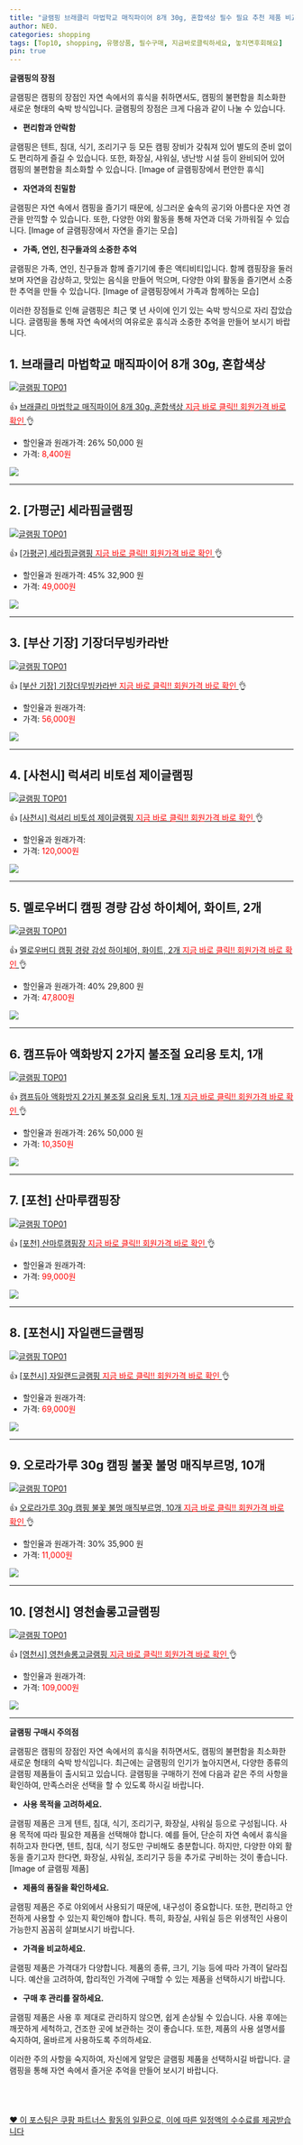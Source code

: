 ```yaml
---
title: "글램핑 브래클리 마법학교 매직파이어 8개 30g, 혼합색상 필수 필요 추천 제품 비교 최저 가격 비교 장점 구매 후기 구매평"
author: NEO.
categories: shopping
tags: [Top10, shopping, 유행상품, 필수구매, 지금바로클릭하세요, 놓치면후회해요]
pin: true
---
```

**글램핑의 장점**

글램핑은 캠핑의 장점인 자연 속에서의 휴식을 취하면서도, 캠핑의 불편함을 최소화한 새로운 형태의 숙박 방식입니다. 글램핑의 장점은 크게 다음과 같이 나눌 수 있습니다.

* **편리함과 안락함**

글램핑은 텐트, 침대, 식기, 조리기구 등 모든 캠핑 장비가 갖춰져 있어 별도의 준비 없이도 편리하게 즐길 수 있습니다. 또한, 화장실, 샤워실, 냉난방 시설 등이 완비되어 있어 캠핑의 불편함을 최소화할 수 있습니다.
[Image of 글램핑장에서 편안한 휴식]

* **자연과의 친밀함**

글램핑은 자연 속에서 캠핑을 즐기기 때문에, 싱그러운 숲속의 공기와 아름다운 자연 경관을 만끽할 수 있습니다. 또한, 다양한 야외 활동을 통해 자연과 더욱 가까워질 수 있습니다.
[Image of 글램핑장에서 자연을 즐기는 모습]

* **가족, 연인, 친구들과의 소중한 추억**

글램핑은 가족, 연인, 친구들과 함께 즐기기에 좋은 액티비티입니다. 함께 캠핑장을 둘러보며 자연을 감상하고, 맛있는 음식을 만들어 먹으며, 다양한 야외 활동을 즐기면서 소중한 추억을 만들 수 있습니다.
[Image of 글램핑장에서 가족과 함께하는 모습]

이러한 장점들로 인해 글램핑은 최근 몇 년 사이에 인기 있는 숙박 방식으로 자리 잡았습니다. 글램핑을 통해 자연 속에서의 여유로운 휴식과 소중한 추억을 만들어 보시기 바랍니다.

   

## 1. 브래클리 마법학교 매직파이어 8개 30g, 혼합색상

[![글램핑 TOP01](https://thumbnail10.coupangcdn.com/thumbnails/remote/490x490ex/image/retail/images/2022/11/21/15/9/fd4c2a1b-9982-431b-a91c-9896ea87db1d.jpg)](https://link.coupang.com/re/AFFSDP?lptag=AF3617701&subid=GithubCoopas&pageKey=6936634246&traceid=V0-153&itemId=16805983843&vendorItemId=83986375978)


👍 [브래클리 마법학교 매직파이어 8개 30g, 혼합색상 <font color=red> 지금 바로 클릭!! 회원가격 바로 확인 </font> ](https://link.coupang.com/re/AFFSDP?lptag=AF3617701&subid=GithubCoopas&pageKey=6936634246&traceid=V0-153&itemId=16805983843&vendorItemId=83986375978) 👌 


- 할인율과 원래가격: 26%  50,000   원
- 가격: <span style='color:red'>8,400원</span>

[![](/discount_price.png)](https://link.coupang.com/re/AFFSDP?lptag=AF3617701&subid=GithubCoopas&pageKey=6936634246&traceid=V0-153&itemId=16805983843&vendorItemId=83986375978)

---


   

## 2. [가평군] 세라핌글램핑

[![글램핑 TOP01](https://thumbnail9.coupangcdn.com/thumbnails/remote/490x490ex/image/travel_reactor/travelSeller/camping/A00049847/f377c9d4-db42-46de-81ad-141ef84eb9dc.jpg)](https://link.coupang.com/re/AFFTDP?lptag=AF3617701&subid=GithubCoopas&pageKey=113702580&traceid=V0-153&itemId=None&vendorItemId=None)


👍 [[가평군] 세라핌글램핑 <font color=red> 지금 바로 클릭!! 회원가격 바로 확인 </font> ](https://link.coupang.com/re/AFFTDP?lptag=AF3617701&subid=GithubCoopas&pageKey=113702580&traceid=V0-153&itemId=None&vendorItemId=None) 👌 


- 할인율과 원래가격: 45%  32,900   원
- 가격: <span style='color:red'>49,000원</span>

[![](/discount_price.png)](https://link.coupang.com/re/AFFTDP?lptag=AF3617701&subid=GithubCoopas&pageKey=113702580&traceid=V0-153&itemId=None&vendorItemId=None)

---


   

## 3. [부산 기장] 기장더무빙카라반

[![글램핑 TOP01](https://thumbnail9.coupangcdn.com/thumbnails/remote/490x490ex/image/travel_reactor/travelSeller/camping/A00104703/25854b91-c639-43d1-a971-e06d13ae5c05.jpg)](https://link.coupang.com/re/AFFTDP?lptag=AF3617701&subid=GithubCoopas&pageKey=112496739&traceid=V0-153&itemId=None&vendorItemId=None)


👍 [[부산 기장] 기장더무빙카라반 <font color=red> 지금 바로 클릭!! 회원가격 바로 확인 </font> ](https://link.coupang.com/re/AFFTDP?lptag=AF3617701&subid=GithubCoopas&pageKey=112496739&traceid=V0-153&itemId=None&vendorItemId=None) 👌 


- 할인율과 원래가격: 
- 가격: <span style='color:red'>56,000원</span>

[![](/discount_price.png)](https://link.coupang.com/re/AFFTDP?lptag=AF3617701&subid=GithubCoopas&pageKey=112496739&traceid=V0-153&itemId=None&vendorItemId=None)

---


   

## 4. [사천시] 럭셔리 비토섬 제이글램핑

[![글램핑 TOP01](https://thumbnail9.coupangcdn.com/thumbnails/remote/490x490ex/image/travel_reactor/static/booking/image/pension/ddnayo/9d14bf9e-74fb-4199-b794-e19c8d2a18bf.jpg)](https://link.coupang.com/re/AFFTDP?lptag=AF3617701&subid=GithubCoopas&pageKey=10000000028196&traceid=V0-153&itemId=None&vendorItemId=None)


👍 [[사천시] 럭셔리 비토섬 제이글램핑 <font color=red> 지금 바로 클릭!! 회원가격 바로 확인 </font> ](https://link.coupang.com/re/AFFTDP?lptag=AF3617701&subid=GithubCoopas&pageKey=10000000028196&traceid=V0-153&itemId=None&vendorItemId=None) 👌 


- 할인율과 원래가격: 
- 가격: <span style='color:red'>120,000원</span>

[![](/discount_price.png)](https://link.coupang.com/re/AFFTDP?lptag=AF3617701&subid=GithubCoopas&pageKey=10000000028196&traceid=V0-153&itemId=None&vendorItemId=None)

---


   

## 5. 멜로우버디 캠핑 경량 감성 하이체어, 화이트, 2개

[![글램핑 TOP01](https://thumbnail9.coupangcdn.com/thumbnails/remote/490x490ex/image/retail/images/2023/05/04/11/6/2369688d-a75e-4dc6-8991-6b141e489848.jpg)](https://link.coupang.com/re/AFFSDP?lptag=AF3617701&subid=GithubCoopas&pageKey=7119146566&traceid=V0-153&itemId=17820296162&vendorItemId=85869894503)


👍 [멜로우버디 캠핑 경량 감성 하이체어, 화이트, 2개 <font color=red> 지금 바로 클릭!! 회원가격 바로 확인 </font> ](https://link.coupang.com/re/AFFSDP?lptag=AF3617701&subid=GithubCoopas&pageKey=7119146566&traceid=V0-153&itemId=17820296162&vendorItemId=85869894503) 👌 


- 할인율과 원래가격: 40%  29,800   원
- 가격: <span style='color:red'>47,800원</span>

[![](/discount_price.png)](https://link.coupang.com/re/AFFSDP?lptag=AF3617701&subid=GithubCoopas&pageKey=7119146566&traceid=V0-153&itemId=17820296162&vendorItemId=85869894503)

---


   

## 6. 캠프듀아 액화방지 2가지 불조절 요리용 토치, 1개

[![글램핑 TOP01](https://thumbnail7.coupangcdn.com/thumbnails/remote/490x490ex/image/retail/images/5148453523336069-cf3bf750-6d43-44fd-bacc-dc44baf6f64e.jpg)](https://link.coupang.com/re/AFFSDP?lptag=AF3617701&subid=GithubCoopas&pageKey=5101027790&traceid=V0-153&itemId=6949296714&vendorItemId=79372366237)


👍 [캠프듀아 액화방지 2가지 불조절 요리용 토치, 1개 <font color=red> 지금 바로 클릭!! 회원가격 바로 확인 </font> ](https://link.coupang.com/re/AFFSDP?lptag=AF3617701&subid=GithubCoopas&pageKey=5101027790&traceid=V0-153&itemId=6949296714&vendorItemId=79372366237) 👌 


- 할인율과 원래가격: 26%  50,000   원
- 가격: <span style='color:red'>10,350원</span>

[![](/discount_price.png)](https://link.coupang.com/re/AFFSDP?lptag=AF3617701&subid=GithubCoopas&pageKey=5101027790&traceid=V0-153&itemId=6949296714&vendorItemId=79372366237)

---


   

## 7. [포천] 산마루캠핑장

[![글램핑 TOP01](https://thumbnail10.coupangcdn.com/thumbnails/remote/490x490ex/image/travel_reactor/travelSeller/camping/A00932902/14c3b36c-8167-4aa0-a2aa-600e22c42875.jpg)](https://link.coupang.com/re/AFFTDP?lptag=AF3617701&subid=GithubCoopas&pageKey=10000001799175&traceid=V0-153&itemId=None&vendorItemId=None)


👍 [[포천] 산마루캠핑장 <font color=red> 지금 바로 클릭!! 회원가격 바로 확인 </font> ](https://link.coupang.com/re/AFFTDP?lptag=AF3617701&subid=GithubCoopas&pageKey=10000001799175&traceid=V0-153&itemId=None&vendorItemId=None) 👌 


- 할인율과 원래가격: 
- 가격: <span style='color:red'>99,000원</span>

[![](/discount_price.png)](https://link.coupang.com/re/AFFTDP?lptag=AF3617701&subid=GithubCoopas&pageKey=10000001799175&traceid=V0-153&itemId=None&vendorItemId=None)

---


   

## 8. [포천시] 자일랜드글램핑

[![글램핑 TOP01](https://thumbnail8.coupangcdn.com/thumbnails/remote/490x490ex/image/travel_reactor/static/booking/image/pension/ddnayo/b02b9217-adbb-455c-824e-2bfea3e5a135.jpg)](https://link.coupang.com/re/AFFTDP?lptag=AF3617701&subid=GithubCoopas&pageKey=151866325&traceid=V0-153&itemId=None&vendorItemId=None)


👍 [[포천시] 자일랜드글램핑 <font color=red> 지금 바로 클릭!! 회원가격 바로 확인 </font> ](https://link.coupang.com/re/AFFTDP?lptag=AF3617701&subid=GithubCoopas&pageKey=151866325&traceid=V0-153&itemId=None&vendorItemId=None) 👌 


- 할인율과 원래가격: 
- 가격: <span style='color:red'>69,000원</span>

[![](/discount_price.png)](https://link.coupang.com/re/AFFTDP?lptag=AF3617701&subid=GithubCoopas&pageKey=151866325&traceid=V0-153&itemId=None&vendorItemId=None)

---


   

## 9. 오로라가루 30g 캠핑 불꽃 불멍 매직부르멍, 10개

[![글램핑 TOP01](https://thumbnail10.coupangcdn.com/thumbnails/remote/490x490ex/image/vendor_inventory/09f0/a747da4b1d96d196dd3882ccf088b1ffce140dfb7124a3d64eebc51dd420.jpg)](https://link.coupang.com/re/AFFSDP?lptag=AF3617701&subid=GithubCoopas&pageKey=7268558822&traceid=V0-153&itemId=18531612165&vendorItemId=85669990058)


👍 [오로라가루 30g 캠핑 불꽃 불멍 매직부르멍, 10개 <font color=red> 지금 바로 클릭!! 회원가격 바로 확인 </font> ](https://link.coupang.com/re/AFFSDP?lptag=AF3617701&subid=GithubCoopas&pageKey=7268558822&traceid=V0-153&itemId=18531612165&vendorItemId=85669990058) 👌 


- 할인율과 원래가격: 30%  35,900   원
- 가격: <span style='color:red'>11,000원</span>

[![](/discount_price.png)](https://link.coupang.com/re/AFFSDP?lptag=AF3617701&subid=GithubCoopas&pageKey=7268558822&traceid=V0-153&itemId=18531612165&vendorItemId=85669990058)

---


   

## 10. [영천시] 영천솔롱고글램핑

[![글램핑 TOP01](https://thumbnail10.coupangcdn.com/thumbnails/remote/490x490ex/image/travel_reactor/static/booking/image/pension/ddnayo/76306a93-4eb4-4107-a659-48507420c2da.jpg)](https://link.coupang.com/re/AFFTDP?lptag=AF3617701&subid=GithubCoopas&pageKey=112894335&traceid=V0-153&itemId=None&vendorItemId=None)


👍 [[영천시] 영천솔롱고글램핑 <font color=red> 지금 바로 클릭!! 회원가격 바로 확인 </font> ](https://link.coupang.com/re/AFFTDP?lptag=AF3617701&subid=GithubCoopas&pageKey=112894335&traceid=V0-153&itemId=None&vendorItemId=None) 👌 


- 할인율과 원래가격: 
- 가격: <span style='color:red'>109,000원</span>

[![](/discount_price.png)](https://link.coupang.com/re/AFFTDP?lptag=AF3617701&subid=GithubCoopas&pageKey=112894335&traceid=V0-153&itemId=None&vendorItemId=None)

---
**글램핑 구매시 주의점**

글램핑은 캠핑의 장점인 자연 속에서의 휴식을 취하면서도, 캠핑의 불편함을 최소화한 새로운 형태의 숙박 방식입니다. 최근에는 글램핑의 인기가 높아지면서, 다양한 종류의 글램핑 제품들이 출시되고 있습니다. 글램핑을 구매하기 전에 다음과 같은 주의 사항을 확인하여, 만족스러운 선택을 할 수 있도록 하시길 바랍니다.

* **사용 목적을 고려하세요.**

글램핑 제품은 크게 텐트, 침대, 식기, 조리기구, 화장실, 샤워실 등으로 구성됩니다. 사용 목적에 따라 필요한 제품을 선택해야 합니다. 예를 들어, 단순히 자연 속에서 휴식을 취하고자 한다면, 텐트, 침대, 식기 정도만 구비해도 충분합니다. 하지만, 다양한 야외 활동을 즐기고자 한다면, 화장실, 샤워실, 조리기구 등을 추가로 구비하는 것이 좋습니다.
[Image of 글램핑 제품]

* **제품의 품질을 확인하세요.**

글램핑 제품은 주로 야외에서 사용되기 때문에, 내구성이 중요합니다. 또한, 편리하고 안전하게 사용할 수 있는지 확인해야 합니다. 특히, 화장실, 샤워실 등은 위생적인 사용이 가능한지 꼼꼼히 살펴보시기 바랍니다.

* **가격을 비교하세요.**

글램핑 제품은 가격대가 다양합니다. 제품의 종류, 크기, 기능 등에 따라 가격이 달라집니다. 예산을 고려하여, 합리적인 가격에 구매할 수 있는 제품을 선택하시기 바랍니다.

* **구매 후 관리를 잘하세요.**

글램핑 제품은 사용 후 제대로 관리하지 않으면, 쉽게 손상될 수 있습니다. 사용 후에는 깨끗하게 세척하고, 건조한 곳에 보관하는 것이 좋습니다. 또한, 제품의 사용 설명서를 숙지하여, 올바르게 사용하도록 주의하세요.

이러한 주의 사항을 숙지하여, 자신에게 알맞은 글램핑 제품을 선택하시길 바랍니다. 글램핑을 통해 자연 속에서 즐거운 추억을 만들어 보시기 바랍니다.<br><br><br><br><br> [ ❤  이 포스팅은 쿠팡 파트너스 활동의 일환으로, 이에 따른 일정액의 수수료를 제공받습니다](https://link.coupang.com/a/bcEFyh)